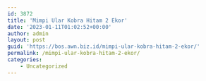 ```yaml
---
id: 3872
title: 'Mimpi Ular Kobra Hitam 2 Ekor'
date: '2023-01-11T01:02:52+00:00'
author: admin
layout: post
guid: 'https://bos.awn.biz.id/mimpi-ular-kobra-hitam-2-ekor/'
permalink: /mimpi-ular-kobra-hitam-2-ekor/
categories:
    - Uncategorized
---
```


